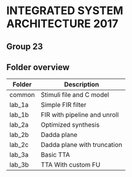 # INTEGRATED SYSTEM ARCHITECTURE 2017
## Group 23

## Folder overview
| Folder | Description                  |
| ------ | -----------------------------|
| common | Stimuli file and C model     |
| lab_1a | Simple FIR filter            |
| lab_1b | FIR with pipeline and unroll |
| lab_2a | Optimized synthesis          |
| lab_2b | Dadda plane                  |
| lab_2c | Dadda plane with truncation  |
| lab_3a | Basic TTA                    |
| lab_3b | TTA With custom FU           |
